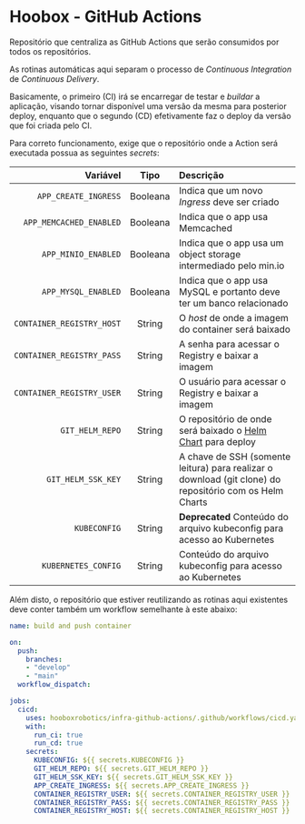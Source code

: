 # Hoobox - GitHub Actions

Repositório que centraliza as GitHub Actions que serão consumidos por todos os repositórios.

As rotinas automáticas aqui separam o processo de _Continuous Integration_ de _Continuous Delivery_. 

Basicamente, o primeiro (CI) irá se encarregar de testar e _buildar_ a aplicação, visando tornar disponível uma versão da mesma para posterior deploy, enquanto que o segundo (CD) efetivamente faz o deploy da versão que foi criada pelo CI.

Para correto funcionamento, exige que o repositório onde a Action será executada possua as seguintes _secrets_:

|                 Variável|  Tipo  |Descrição     |
|------------------------:|:------:|:-------------|
|     `APP_CREATE_INGRESS`|Booleana|Indica que um novo _Ingress_ deve ser criado|
|  `APP_MEMCACHED_ENABLED`|Booleana|Indica que o app usa Memcached|
|      `APP_MINIO_ENABLED`|Booleana|Indica que o app usa um object storage intermediado pelo min.io|
|      `APP_MYSQL_ENABLED`|Booleana|Indica que o app usa MySQL e portanto deve ter um banco relacionado|
|`CONTAINER_REGISTRY_HOST`| String |O _host_ de onde a imagem do container será baixado|
|`CONTAINER_REGISTRY_PASS`| String |A senha para acessar o Registry e baixar a imagem|
|`CONTAINER_REGISTRY_USER`| String |O usuário para acessar o Registry e baixar a imagem|
|          `GIT_HELM_REPO`| String |O repositório de onde será baixado o [Helm Chart](https://github.com/hooboxrobotics/infra-helm-apps) para deploy|
|       `GIT_HELM_SSK_KEY`| String |A chave de SSH (somente leitura) para realizar o download (git clone) do repositório com os Helm Charts|
|             `KUBECONFIG`| String |**Deprecated** Conteúdo do arquivo kubeconfig para acesso ao Kubernetes|
|      `KUBERNETES_CONFIG`| String |Conteúdo do arquivo kubeconfig para acesso ao Kubernetes|

Além disto, o repositório que estiver reutilizando as rotinas aqui existentes deve conter também um workflow semelhante à este abaixo:

```yaml
name: build and push container

on:
  push:
    branches:
    - "develop"
    - "main"
  workflow_dispatch:

jobs:
  cicd:
    uses: hooboxrobotics/infra-github-actions/.github/workflows/cicd.yaml@main
    with:
      run_ci: true
      run_cd: true
    secrets:
      KUBECONFIG: ${{ secrets.KUBECONFIG }}
      GIT_HELM_REPO: ${{ secrets.GIT_HELM_REPO }}
      GIT_HELM_SSK_KEY: ${{ secrets.GIT_HELM_SSK_KEY }}
      APP_CREATE_INGRESS: ${{ secrets.APP_CREATE_INGRESS }}
      CONTAINER_REGISTRY_USER: ${{ secrets.CONTAINER_REGISTRY_USER }}
      CONTAINER_REGISTRY_PASS: ${{ secrets.CONTAINER_REGISTRY_PASS }}
      CONTAINER_REGISTRY_HOST: ${{ secrets.CONTAINER_REGISTRY_HOST }}

```

